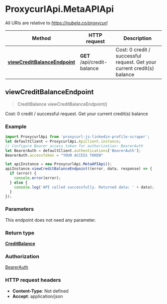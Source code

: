 # ProxycurlApi.MetaAPIApi

All URIs are relative to *https://nubela.co/proxycurl*

Method | HTTP request | Description
------------- | ------------- | -------------
[**viewCreditBalanceEndpoint**](MetaAPIApi.md#viewCreditBalanceEndpoint) | **GET** /api/credit-balance | Cost: 0 credit / successful request. Get your current credit(s) balance



## viewCreditBalanceEndpoint

> CreditBalance viewCreditBalanceEndpoint()

Cost: 0 credit / successful request. Get your current credit(s) balance

### Example

```javascript
import ProxycurlApi from 'proxycurl-js-linkedin-profile-scraper';
let defaultClient = ProxycurlApi.ApiClient.instance;
// Configure Bearer access token for authorization: BearerAuth
let BearerAuth = defaultClient.authentications['BearerAuth'];
BearerAuth.accessToken = "YOUR ACCESS TOKEN"

let apiInstance = new ProxycurlApi.MetaAPIApi();
apiInstance.viewCreditBalanceEndpoint((error, data, response) => {
  if (error) {
    console.error(error);
  } else {
    console.log('API called successfully. Returned data: ' + data);
  }
});
```

### Parameters

This endpoint does not need any parameter.

### Return type

[**CreditBalance**](CreditBalance.md)

### Authorization

[BearerAuth](../README.md#BearerAuth)

### HTTP request headers

- **Content-Type**: Not defined
- **Accept**: application/json

